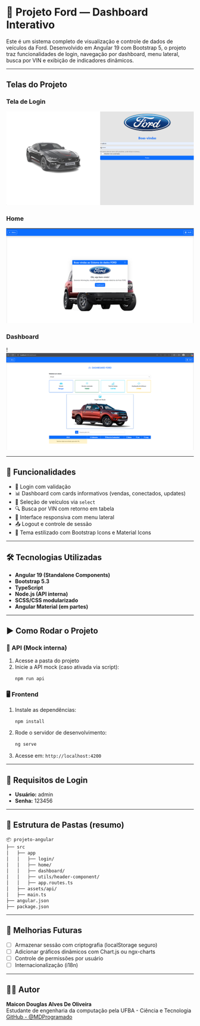
# 🚗 Projeto Ford — Dashboard Interativo

Este é um sistema completo de visualização e controle de dados de veículos da Ford. Desenvolvido em Angular 19 com Bootstrap 5, o projeto traz funcionalidades de login, navegação por dashboard, menu lateral, busca por VIN e exibição de indicadores dinâmicos.

---

## Telas do Projeto

### Tela de Login
![Tela de Login](./screenshots/pagina-login.png)

### Home
![Tela home](./screenshots/pagina-home.png)
### Dashboard
!![Tela de dashboard](./screenshots/pagina-dashboard.png)

---

## 🚀 Funcionalidades

- 🔐 Login com validação
- 📊 Dashboard com cards informativos (vendas, conectados, updates)
- 🚗 Seleção de veículos via `select`
- 🔍 Busca por VIN com retorno em tabela
- 📱 Interface responsiva com menu lateral
- 📤 Logout e controle de sessão
- 🎨 Tema estilizado com Bootstrap Icons e Material Icons

---

## 🛠️ Tecnologias Utilizadas

- **Angular 19 (Standalone Components)**
- **Bootstrap 5.3**
- **TypeScript**
- **Node.js (API interna)**
- **SCSS/CSS modularizado**
- **Angular Material (em partes)**

---

## ▶️ Como Rodar o Projeto

### 🔧 API (Mock interna)
1. Acesse a pasta do projeto
2. Inicie a API mock (caso ativada via script):
   ```bash
   npm run api
   ```

### 🖥️ Frontend
1. Instale as dependências:
   ```bash
   npm install
   ```
2. Rode o servidor de desenvolvimento:
   ```bash
   ng serve
   ```
3. Acesse em: `http://localhost:4200`

---

## 🧠 Requisitos de Login

- **Usuário:** admin  
- **Senha:** 123456

---

## 📁 Estrutura de Pastas (resumo)

```
📦 projeto-angular
├── src
│   ├── app
│   │   ├── login/
│   │   ├── home/
│   │   ├── dashboard/
│   │   ├── utils/header-component/
│   │   ├── app.routes.ts
│   ├── assets/api/
│   ├── main.ts
├── angular.json
├── package.json
```

---

## 📌 Melhorias Futuras

- [ ] Armazenar sessão com criptografia (localStorage seguro)
- [ ] Adicionar gráficos dinâmicos com Chart.js ou ngx-charts
- [ ] Controle de permissões por usuário
- [ ] Internacionalização (i18n)

---

## 👨‍💻 Autor

**Maicon Douglas Alves De Oliveira**  
Estudante de engenharia da computação pela UFBA - Ciência e Tecnologia  
[GitHub - @MDProgramado](https://github.com/MDProgramado/)
